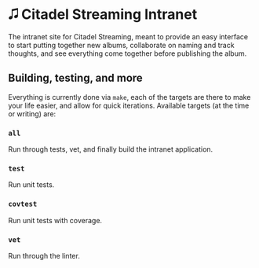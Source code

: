 # 🎜 Citadel Streaming Intranet

The intranet site for Citadel Streaming, meant to provide an easy interface to
start putting together new albums, collaborate on naming and track thoughts, and
see everything come together before publishing the album.

## Building, testing, and more

Everything is currently done via `make`, each of the targets are there to make
your life easier, and allow for quick iterations. Available targets (at the time
or writing) are:

### `all`

Run through tests, vet, and finally build the intranet application.

### `test`

Run unit tests.

### `covtest`

Run unit tests with coverage.

### `vet`

Run through the linter.
